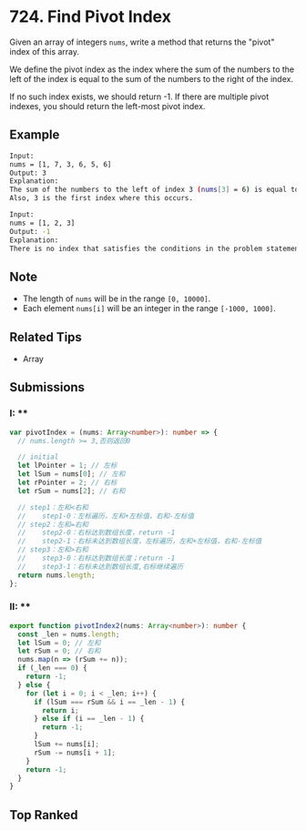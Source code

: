 # 724. Find Pivot Index

Given an array of integers `nums`, write a method that returns the "pivot" index of this array.

We define the pivot index as the index where the sum of the numbers to the left of the index is equal to the sum of the numbers to the right of the index.

If no such index exists, we should return -1. If there are multiple pivot indexes, you should return the left-most pivot index.

## Example

```bash
Input:
nums = [1, 7, 3, 6, 5, 6]
Output: 3
Explanation:
The sum of the numbers to the left of index 3 (nums[3] = 6) is equal to the sum of numbers to the right of index 3.
Also, 3 is the first index where this occurs.
```

```bash
Input:
nums = [1, 2, 3]
Output: -1
Explanation:
There is no index that satisfies the conditions in the problem statement.
```

## Note

- The length of `nums` will be in the range `[0, 10000]`.
- Each element `nums[i]` will be an integer in the range `[-1000, 1000]`.

## Related Tips

- Array

## Submissions

### I: **

```typescript
var pivotIndex = (nums: Array<number>): number => {
  // nums.length >= 3,否则返回0

  // initial
  let lPointer = 1; // 左标
  let lSum = nums[0]; // 左和
  let rPointer = 2; // 右标
  let rSum = nums[2]; // 右和

  // step1：左和<右和
  //    step1-0：左标遍历，左和+左标值，右和-左标值
  // step2：左和=右和
  //    step2-0：右标达到数组长度，return -1
  //    step2-1：右标未达到数组长度，左标遍历，左和+左标值，右和-左标值
  // step3：左和>右和
  //    step3-0：右标达到数组长度；return -1
  //    step3-1：右标未达到数组长度,右标继续遍历
  return nums.length;
};
```

### II: **

```typescript
export function pivotIndex2(nums: Array<number>): number {
  const _len = nums.length;
  let lSum = 0; // 左和
  let rSum = 0; // 右和
  nums.map(n => (rSum += n));
  if (_len === 0) {
    return -1;
  } else {
    for (let i = 0; i < _len; i++) {
      if (lSum === rSum && i == _len - 1) {
        return i;
      } else if (i == _len - 1) {
        return -1;
      }
      lSum += nums[i];
      rSum -= nums[i + 1];
    }
    return -1;
  }
}
```

## Top Ranked

